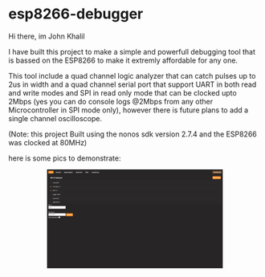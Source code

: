 # esp8266-debugger

Hi there, im John Khalil

I have built this project to make a simple and powerfull debugging tool that is bassed on the ESP8266 to make it extremly affordable for any one.

This tool include a quad channel logic analyzer that can catch pulses up to 2us in width and a quad channel serial port that support UART in both read and write modes and SPI in read only mode that can be clocked upto 2Mbps (yes you can do console logs @2Mbps from any other Microcontroller in SPI mode only), however there is future plans to add a single channel oscilloscope.

(Note: this project Built using the nonos sdk version 2.7.4 and the ESP8266 was clocked at 80MHz)

here is some pics to demonstrate:



<p align="center">
  <img src="https://raw.githubusercontent.com/John-Khalil/esp8266-debugger/main/pics/scan%20for%20wifi.jpg" width="350" >
</p>
